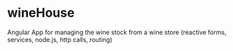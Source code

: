 # wineHouse
Angular App for managing the wine stock from a wine store (reactive forms, services, node.js, http calls, routing)

